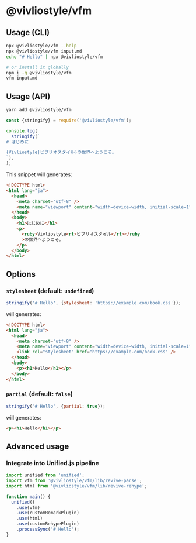# @vivliostyle/vfm

## Usage (CLI)

```bash
npx @vivliostyle/vfm --help
npx @vivliostyle/vfm input.md
echo "# Hello" | npx @vivliostyle/vfm

# or install it globally
npm i -g @vivliostyle/vfm
vfm input.md
```

## Usage (API)

```bash
yarn add @vivliostyle/vfm
```

```js
const {stringify} = require('@vivliostyle/vfm');

console.log(
  stringify(`
# はじめに

{Vivliostyle|ビブリオスタイル}の世界へようこそ。
`),
);
```

This snippet will generates:

```html
<!DOCTYPE html>
<html lang="ja">
  <head>
    <meta charset="utf-8" />
    <meta name="viewport" content="width=device-width, initial-scale=1" />
  </head>
  <body>
    <h1>はじめに</h1>
    <p>
      <ruby>Vivliostyle<rt>ビブリオスタイル</rt></ruby
      >の世界へようこそ。
    </p>
  </body>
</html>
```

## Options

### `stylesheet` (default: `undefined`)

```js
stringify('# Hello', {stylesheet: 'https://example.com/book.css'});
```

will generates:

```html
<!DOCTYPE html>
<html lang="ja">
  <head>
    <meta charset="utf-8" />
    <meta name="viewport" content="width=device-width, initial-scale=1" />
    <link rel="stylesheet" href="https://example.com/book.css" />
  </head>
  <body>
    <p><h1>Hello</h1></p>
  </body>
</html>
```

### `partial` (default: `false`)

```js
stringify('# Hello', {partial: true});
```

will generates:

```html
<p><h1>Hello</h1></p>
```

## Advanced usage

### Integrate into Unified.js pipeline

```js
import unified from 'unified';
import vfm from '@vivliostyle/vfm/lib/revive-parse';
import html from '@vivliostyle/vfm/lib/revive-rehype';

function main() {
  unified()
    .use(vfm)
    .use(customRemarkPlugin)
    .use(html)
    .use(customRehypePlugin)
    .processSync('# Hello');
}
```
